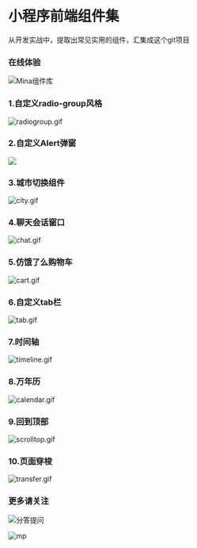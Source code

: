 # 小程序前端组件集

从开发实战中，提取出常见实用的组件，汇集成这个git项目

### 在线体验

![Mina组件库](https://imgconvert.csdnimg.cn/aHR0cHM6Ly91cGxvYWQtaW1hZ2VzLmppYW5zaHUuaW8vdXBsb2FkX2ltYWdlcy8yNTk5MzI0LTBmMzVmYzQ1NjNlYWUyOWMuanBn?x-oss-process=image/format,png)

### 1.自定义radio-group风格

![radiogroup.gif](https://imgconvert.csdnimg.cn/aHR0cHM6Ly91cGxvYWQtaW1hZ2VzLmppYW5zaHUuaW8vdXBsb2FkX2ltYWdlcy8yNTk5MzI0LWZhNzE3ZjYzNDI5OTY4ODAuZ2lm)


### 2.自定义Alert弹窗

![](https://imgconvert.csdnimg.cn/aHR0cHM6Ly91cGxvYWQtaW1hZ2VzLmppYW5zaHUuaW8vdXBsb2FkX2ltYWdlcy8yNTk5MzI0LTgyODBjODMyOGI4M2UxMTYuZ2lm)

### 3.城市切换组件

![city.gif](https://imgconvert.csdnimg.cn/aHR0cHM6Ly91cGxvYWQtaW1hZ2VzLmppYW5zaHUuaW8vdXBsb2FkX2ltYWdlcy8yNTk5MzI0LWQ4NjcwNGFhMTA5N2QxNTcuZ2lm)

### 4.聊天会话窗口

![chat.gif](https://imgconvert.csdnimg.cn/aHR0cHM6Ly91cGxvYWQtaW1hZ2VzLmppYW5zaHUuaW8vdXBsb2FkX2ltYWdlcy8yNTk5MzI0LTIyOGQ1ZGRkMjAxYzA4ZmIuZ2lm)

### 5.仿饿了么购物车

![cart.gif](https://imgconvert.csdnimg.cn/aHR0cHM6Ly91cGxvYWQtaW1hZ2VzLmppYW5zaHUuaW8vdXBsb2FkX2ltYWdlcy8yNTk5MzI0LWFjOGNjOGJlMzRjMGJiOWQuZ2lm)

### 6.自定义tab栏

![tab.gif](https://imgconvert.csdnimg.cn/aHR0cHM6Ly91cGxvYWQtaW1hZ2VzLmppYW5zaHUuaW8vdXBsb2FkX2ltYWdlcy8yNTk5MzI0LTQ4NmZlMGU3MWFlZWM4YzQuZ2lm)

### 7.时间轴

![timeline.gif](https://imgconvert.csdnimg.cn/aHR0cHM6Ly91cGxvYWQtaW1hZ2VzLmppYW5zaHUuaW8vdXBsb2FkX2ltYWdlcy8yNTk5MzI0LTdmOWJiZjk5YzFjNzgzYTAuZ2lm)

### 8.万年历
![calendar.gif](https://imgconvert.csdnimg.cn/aHR0cHM6Ly91cGxvYWQtaW1hZ2VzLmppYW5zaHUuaW8vdXBsb2FkX2ltYWdlcy8yNTk5MzI0LTcxZGQ4NTE0ZDk4NGY4YjUuZ2lm)

### 9.回到顶部
![scrolltop.gif](https://imgconvert.csdnimg.cn/aHR0cHM6Ly91cGxvYWQtaW1hZ2VzLmppYW5zaHUuaW8vdXBsb2FkX2ltYWdlcy8yNTk5MzI0LWRmYTZjMmVlMDYxOWUzNzIuZ2lm)

### 10.页面穿梭

![transfer.gif](https://imgconvert.csdnimg.cn/aHR0cHM6Ly91cGxvYWQtaW1hZ2VzLmppYW5zaHUuaW8vdXBsb2FkX2ltYWdlcy8yNTk5MzI0LTQ4MmViMThhYzM2MjE4NWUuZ2lm)

### 更多请关注

![分答提问](https://imgconvert.csdnimg.cn/aHR0cHM6Ly91cGxvYWQtaW1hZ2VzLmppYW5zaHUuaW8vdXBsb2FkX2ltYWdlcy8yNTk5MzI0LTJhZDhjNGFiODJmMWZhZTkucG5n?x-oss-process=image/format,png)

![mp](https://imgconvert.csdnimg.cn/aHR0cDovL3VwbG9hZC1pbWFnZXMuamlhbnNodS5pby91cGxvYWRfaW1hZ2VzLzI1OTkzMjQtNjBiNmRiMGE5YjBlZDg2Ny5wbmc?x-oss-process=image/format,png)